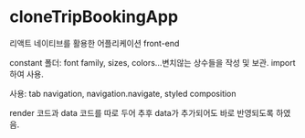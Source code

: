 ﻿# cloneTripBookingApp
리액트 네이티브를 활용한 어플리케이션 front-end

constant 폴더: font family, sizes, colors...변치않는 상수들을 작성 및 보관. import하여 사용.

사용:
tab navigation, 
navigation.navigate, 
styled composition

render 코드과 data 코드를 따로 두어
추후 data가 추가되어도 바로 반영되도록 하였음.
